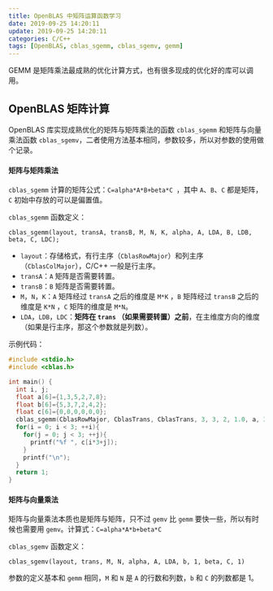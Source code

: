 ```yaml
---
title: OpenBLAS 中矩阵运算函数学习
date: 2019-09-25 14:20:11
update: 2019-09-25 14:20:11
categories: C/C++
tags: [OpenBLAS, cblas_sgemm, cblas_sgemv, gemm]
---
```


GEMM 是矩阵乘法最成熟的优化计算方式，也有很多现成的优化好的库可以调用。

<!-- more -->

## OpenBLAS 矩阵计算

OpenBLAS 库实现成熟优化的矩阵与矩阵乘法的函数 `cblas_sgemm` 和矩阵与向量乘法函数 `cblas_sgemv`，二者使用方法基本相同，参数较多，所以对参数的使用做个记录。

#### 矩阵与矩阵乘法

`cblas_sgemm` 计算的矩阵公式：`C=alpha*A*B+beta*C `，其中 `A`、`B`、`C` 都是矩阵，`C` 初始中存放的可以是偏置值。

`cblas_sgemm` 函数定义：

`cblas_sgemm(layout, transA, transB, M, N, K, alpha, A, LDA, B, LDB, beta, C, LDC);`

- `layout`：存储格式，有行主序（`CblasRowMajor`）和列主序（`CblasColMajor`），C/C++ 一般是行主序。
- `transA`：`A` 矩阵是否需要转置。
- `transB`：`B` 矩阵是否需要转置。
- `M`，`N`，`K`：`A` 矩阵经过 `transA` 之后的维度是 `M*K` ，`B` 矩阵经过 `transB` 之后的维度是 `K*N` ，`C` 矩阵的维度是 `M*N`。
- `LDA`，`LDB`，`LDC`：**矩阵在 `trans` （如果需要转置）之前**，在主维度方向的维度（如果是行主序，那这个参数就是列数）。

示例代码：

```c++
#include <stdio.h>
#include <cblas.h>

int main() {
  int i, j;
  float a[6]={1,3,5,2,7,8};
  float b[6]={5,3,7,2,4,2};
  float c[6]={0,0,0,0,0,0};
  cblas_sgemm(CblasRowMajor, CblasTrans, CblasTrans, 3, 3, 2, 1.0, a, 3, b, 2, 0.0, c, 3);
  for(i = 0; i < 3; ++i){
    for(j = 0; j < 3; ++j){
      printf("%f ", c[i*3+j]);
    }
    printf("\n");
  }
  return 1;
}
```

#### 矩阵与向量乘法

矩阵与向量乘法本质也是矩阵与矩阵，只不过 `gemv` 比 `gemm` 要快一些，所以有时候也需要用 `gemv`。计算式：`C=alpha*A*b+beta*C `

`cblas_sgemv` 函数定义：

`cblas_sgemv(layout, trans, M, N, alpha, A, LDA, b, 1, beta, C, 1)`

参数的定义基本和 `gemm` 相同，`M` 和 `N` 是 `A` 的行数和列数，`b` 和 `C` 的列数都是 1。

